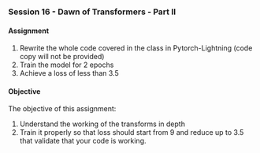 ### Session 16 - Dawn of Transformers - Part II 

#### Assignment
1. Rewrite the whole code covered in the class in Pytorch-Lightning (code copy will not be provided)
2. Train the model for 2 epochs
3. Achieve a loss of less than 3.5

#### Objective
The objective of this assignment:
1. Understand the working of the transforms in depth
2. Train it properly so that loss should start from 9 and reduce up to 3.5 that validate that your code is working.

